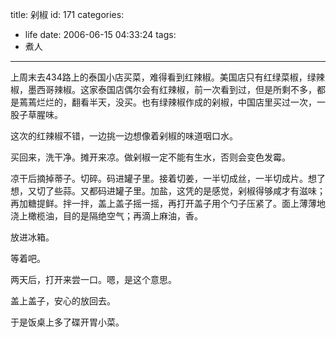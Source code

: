 title: 剁椒
id: 171
categories:
  - life
date: 2006-06-15 04:33:24
tags:
  - 煮人
---

上周末去434路上的泰国小店买菜，难得看到红辣椒。美国店只有红绿菜椒，绿辣椒，墨西哥辣椒。这家泰国店偶尔会有红辣椒，前一次看到过，但是所剩不多，都是蔫蔫烂烂的，翻看半天，没买。也有绿辣椒作成的剁椒，中国店里买过一次，一股子草腥味。

这次的红辣椒不错，一边挑一边想像着剁椒的味道咽口水。

买回来，洗干净。摊开来凉。做剁椒一定不能有生水，否则会变色发霉。

凉干后摘掉蒂子。切碎。码进罐子里。接着切姜，一半切成丝，一半切成片。想了想，又切了些蒜。又都码进罐子里。加盐，这凭的是感觉，剁椒得够咸才有滋味；再加糖提鲜。拌一拌，盖上盖子摇一摇，再打开盖子用个勺子压紧了。面上薄薄地浇上橄榄油，目的是隔绝空气；再滴上麻油，香。

放进冰箱。

等着吧。

两天后，打开来尝一口。嗯，是这个意思。

盖上盖子，安心的放回去。

于是饭桌上多了碟开胃小菜。
